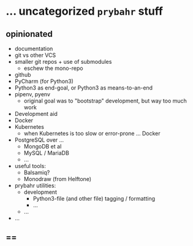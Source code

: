 # ... uncategorized `prybahr` stuff

## opinionated

* documentation
* git vs other VCS
* smaller git repos + use of submodules
  * eschew the mono-repo
* github
* PyCharm (for Python3)
* Python3 as end-goal, or Python3 as means-to-an-end
* pipenv, pyenv
  * original goal was to "bootstrap" development, but way too much work
* Development aid
* Docker
* Kubernetes
  * when Kubernetes is too slow or error-prone ... Docker
* PostgreSQL over ...
  * MongoDB et al
  * MySQL / MariaDB
  * ...
* useful tools:
  * Balsamiq?
  * Monodraw (from Helftone)
* prybahr utilities:
  * development
    * Python3-file (and other file) tagging / formatting
    * ...
  * ...
* ...

## ==